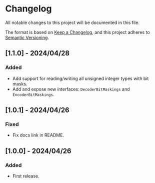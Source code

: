 # Changelog

All notable changes to this project will be documented in this file.

The format is based on [Keep a Changelog](https://keepachangelog.com/en/1.0.0/),
and this project adheres to [Semantic Versioning](https://semver.org/spec/v2.0.0.html).

## [1.1.0] - 2024/04/28
### Added
- Add support for reading/writing all unsigned integer types with bit masks.
- Add and expose new interfaces: `DecoderBitMaskings` and `EncoderBitMaskings`.

## [1.0.1] - 2024/04/26
### Fixed
- Fix docs link in README.

## [1.0.0] - 2024/04/26
### Added
- First release.
